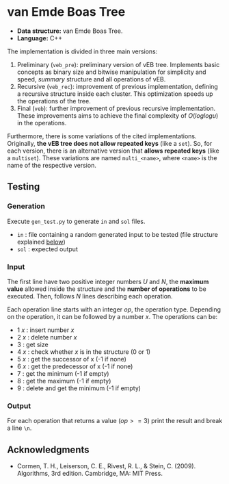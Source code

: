 # van Emde Boas Tree
- **Data structure:** van Emde Boas Tree.
- **Language:** C++

The implementation is divided in three main versions:

1. Preliminary (`veb_pre`): preliminary version of vEB tree. Implements basic concepts as binary size and bitwise manipulation for simplicity and speed, *summary* structure and all operations of vEB.
2. Recursive (`veb_rec`): improvement of previous implementation, defining a recursive structure inside each cluster. This optimization speeds up the operations of the tree.
3. Final (`veb`): further improvement of previous recursive implementation. These improvements aims to achieve the final complexity of $O(log  log  u)$ in the operations.

Furthermore, there is some variations of the cited implementations. Originally, **the **vEB** tree does not allow repeated keys** (like a `set`). So, for each version, there is an alternative version that **allows repeated keys** (like a `multiset`). These variations are named `multi_<name>`, where `<name>` is the name of the respective version.

## Testing

### Generation

Execute `gen_test.py` to generate `in` and `sol` files.
  - `in` : file containing a random generated input to be tested (file structure explained [below](#input))
  - `sol` : expected output


### Input

The first line have two positive integer numbers $U$ and $N$, the **maximum value** allowed inside the structure and the **number of operations** to be executed. Then, follows $N$ lines describing each operation.

Each operation line starts with an integer $op$, the operation type. Depending on the operation, it can be followed by a number $x$. The operations can be:

  - 1 $x$ : insert number $x$
  - 2 $x$ : delete number $x$
  - 3 : get size
  - 4 $x$ : check whether $x$ is in the structure (0 or 1)
  - 5 $x$ : get the successor of x (-1 if none)
  - 6 $x$ : get the predecessor of x (-1 if none)
  - 7 : get the minimum (-1 if empty)
  - 8 : get the maximum (-1 if empty)
  - 9 : delete and get the minimum (-1 if empty)

### Output

For each operation that returns a value ($op>=3$) print the result and break a line `\n`.

## Acknowledgments

- Cormen, T. H., Leiserson, C. E., Rivest, R. L., & Stein, C. (2009). Algorithms, 3rd edition. Cambridge, MA: MIT Press.